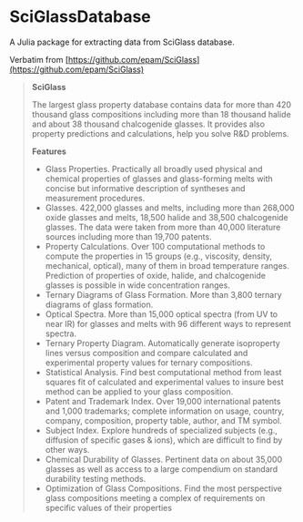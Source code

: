 # SciGlassDatabase

A Julia package for extracting data from SciGlass database.

Verbatim from [https://github.com/epam/SciGlass](https://github.com/epam/SciGlass)

>__SciGlass__
>
>The largest glass property database contains data for more than 420 thousand glass compositions including more than 18 thousand halide and about 38 thousand chalcogenide glasses. It provides also property predictions and calculations, help you solve R&D problems.
>
>__Features__
>
>- Glass Properties. Practically all broadly used physical and chemical properties of glasses and glass-forming melts with concise but informative description of syntheses and measurement procedures.
> - Glasses. 422,000 glasses and melts, including more than 268,000 oxide glasses and melts, 18,500 halide and 38,500 chalcogenide glasses. The data were taken from more than 40,000 literature sources including more than 19,700 patents.
> - Property Calculations. Over 100 computational methods to compute the properties in 15 groups (e.g., viscosity, density, mechanical, optical), many of them in broad temperature ranges. Prediction of properties of oxide, halide, and chalcogenide glasses is possible in wide concentration ranges.
> - Ternary Diagrams of Glass Formation. More than 3,800 ternary diagrams of glass formation.
> - Optical Spectra. More than 15,000 optical spectra (from UV to near IR) for glasses and melts with 96 different ways to represent spectra.
> - Ternary Property Diagram. Automatically generate isoproperty lines versus composition and compare calculated and experimental property values for ternary compositions.
> - Statistical Analysis. Find best computational method from least squares fit of calculated and experimental values to insure best method can be applied to your glass composition.
> - Patent and Trademark Index. Over 19,000 international patents and 1,000 trademarks; complete information on usage, country, company, composition, property table, author, and TM symbol.
> - Subject Index. Explore hundreds of specialized subjects (e.g., diffusion of specific gases & ions), which are difficult to find by other ways.
> - Chemical Durability of Glasses. Pertinent data on about 35,000 glasses as well as access to a large compendium on standard durability testing methods.
> - Optimization of Glass Compositions. Find the most perspective glass compositions meeting a complex of requirements on specific values of their properties
